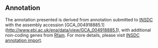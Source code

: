 
Annotation
----------

The annotation presented is derived from annotation submitted to
[INSDC](http://www.insdc.org) with the assembly accession [GCA\_004918885.1]
(http://www.ebi.ac.uk/ena/data/view/GCA_004918885.1),
with additional non-coding genes from
[Rfam](http://rfam.xfam.org/). For more details, please visit [INSDC
annotation import](http://ensemblgenomes.org/info/data/insdc_annotation).
